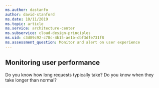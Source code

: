 ```yaml
---
ms.author: dastanfo
author: david-stanford
ms.date: 10/11/2019
ms.topic: article
ms.service: architecture-center
ms.subservice: cloud-design-principles
ms.uid: c3d89c92-c78c-4b15-ae1b-cbf3dfe731f8
ms.assessment_question: Monitor and alert on user experience
---
```

## Monitoring user performance


Do you know how long requests typically take?  Do you know when they take longer than normal?